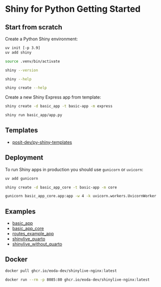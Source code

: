 # Shiny for Python Getting Started

## Start from scratch

Create a Python Shiny environment:

```bash
uv init [-p 3.9]
uv add shiny

source .venv/bin/activate

shiny --version

shiny --help

shiny create --help
```

Create a new Shiny Express app from template:

```bash
shiny create -d basic_app -t basic-app -m express

shiny run basic_app/app.py
```

## Templates

* [posit-dev/py-shiny-templates](https://github.com/posit-dev/py-shiny-templates)

## Deployment

To run Shiny apps in production you should use `gunicorn` or `uvicorn`:

```bash
uv add gunicorn

shiny create -d basic_app_core -t basic-app -m core

gunicorn basic_app_core.app:app -w 4 -k uvicorn.workers.UvicornWorker
```

## Examples

* [basic_app](basic_app)
* [basic_app_core](basic_app_core)
* [routes_example_app](routes_example_app)
* [shinylive_quarto](shinylive_quarto)
* [shinylive_without_quarto](shinylive_without_quarto)

## Docker

```bash
docker pull ghcr.io/eoda-dev/shinylive-nginx:latest

docker run --rm -p 8085:80 ghcr.io/eoda-dev/shinylive-nginx:latest
```